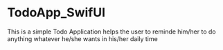 # TodoApp_SwifUI

This is a simple Todo Application helps the user to reminde him/her to do anything whatever he/she wants in his/her daily time
